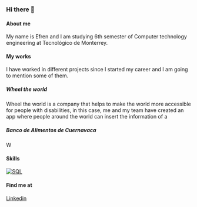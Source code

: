 ### Hi there 👋

#### About me
My name is Efren and I am studying 6th semester of Computer technology engineering at Tecnológico de Monterrey. 

#### My works
I have worked in different projects since I started my career and I am going to mention some of them.
##### Wheel the world
Wheel the world is a company that helps to make the world more accessible for people with disabilities, in this case, me and my team have created an app where people around the world can insert the information of a 


##### Banco de Alimentos de Cuernavaca
W

#### Skills
[![SQL](https://img.shields.io/badge/Ejemplo?style=for-the-badge&logo=wordpress?logoColor=violet?labelColor=abcdef)](http://google.com)

#### Find me at
[Linkedin](linkedin.com/in/efren-aldana)


<!--
**Efren73/Efren73** is a ✨ _special_ ✨ repository because its `README.md` (this file) appears on your GitHub profile.

Here are some ideas to get you started:

- 🔭 I’m currently working on ...
- 🌱 I’m currently learning ...
- 👯 I’m looking to collaborate on ...
- 🤔 I’m looking for help with ...
- 💬 Ask me about ...
- 📫 How to reach me: ...
- 😄 Pronouns: ...
- ⚡ Fun fact: ...
-->
